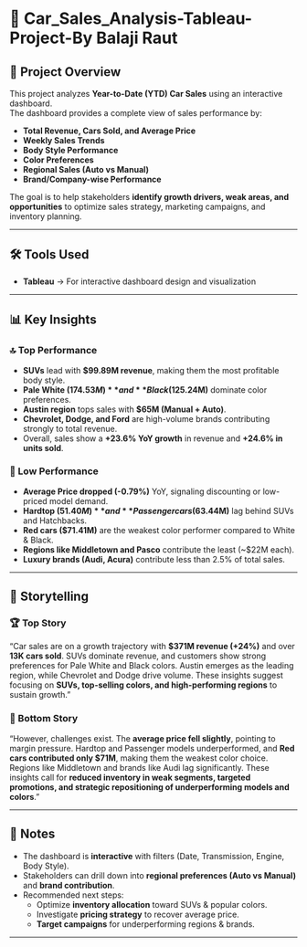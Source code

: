 # 🚗 Car_Sales_Analysis-Tableau-Project-By Balaji Raut
 

## 📌 Project Overview  
This project analyzes **Year-to-Date (YTD) Car Sales** using an interactive dashboard.  
The dashboard provides a complete view of sales performance by:  
- **Total Revenue, Cars Sold, and Average Price**  
- **Weekly Sales Trends**  
- **Body Style Performance**  
- **Color Preferences**  
- **Regional Sales (Auto vs Manual)**  
- **Brand/Company-wise Performance**  

The goal is to help stakeholders **identify growth drivers, weak areas, and opportunities** to optimize sales strategy, marketing campaigns, and inventory planning.  

---

## 🛠 Tools Used  
- **Tableau** → For interactive dashboard design and visualization  
 

---

## 📊 Key Insights  

### 🔝 Top Performance  
- **SUVs** lead with **$99.89M revenue**, making them the most profitable body style.  
- **Pale White ($174.53M)** and **Black ($125.24M)** dominate color preferences.  
- **Austin region** tops sales with **$65M (Manual + Auto)**.  
- **Chevrolet, Dodge, and Ford** are high-volume brands contributing strongly to total revenue.  
- Overall, sales show a **+23.6% YoY growth** in revenue and **+24.6% in units sold**.  

### 🔻 Low Performance  
- **Average Price dropped (-0.79%)** YoY, signaling discounting or low-priced model demand.  
- **Hardtop ($51.40M)** and **Passenger cars ($63.44M)** lag behind SUVs and Hatchbacks.  
- **Red cars ($71.41M)** are the weakest color performer compared to White & Black.  
- **Regions like Middletown and Pasco** contribute the least (~$22M each).  
- **Luxury brands (Audi, Acura)** contribute less than 2.5% of total sales.  

---

## 📖 Storytelling  

### 🏆 Top Story  
“Car sales are on a growth trajectory with **$371M revenue (+24%)** and over **13K cars sold**. SUVs dominate revenue, and customers show strong preferences for Pale White and Black colors. Austin emerges as the leading region, while Chevrolet and Dodge drive volume. These insights suggest focusing on **SUVs, top-selling colors, and high-performing regions** to sustain growth.”  

### 🚨 Bottom Story  
“However, challenges exist. The **average price fell slightly**, pointing to margin pressure. Hardtop and Passenger models underperformed, and **Red cars contributed only $71M**, making them the weakest color choice. Regions like Middletown and brands like Audi lag significantly. These insights call for **reduced inventory in weak segments, targeted promotions, and strategic repositioning of underperforming models and colors**.”  

---

## 📝 Notes  
- The dashboard is **interactive** with filters (Date, Transmission, Engine, Body Style).  
- Stakeholders can drill down into **regional preferences (Auto vs Manual)** and **brand contribution**.  
- Recommended next steps:  
  - Optimize **inventory allocation** toward SUVs & popular colors.  
  - Investigate **pricing strategy** to recover average price.  
  - **Target campaigns** for underperforming regions & brands.  

---

